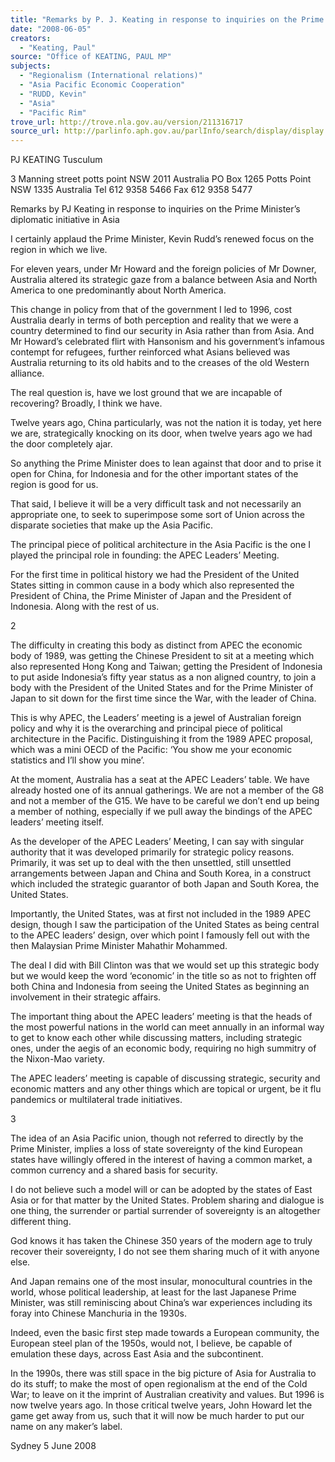 ```yaml
---
title: "Remarks by P. J. Keating in response to inquiries on the Prime Minister's diplomatic initiative in Asia, Sydney."
date: "2008-06-05"
creators:
  - "Keating, Paul"
source: "Office of KEATING, PAUL MP"
subjects:
  - "Regionalism (International relations)"
  - "Asia Pacific Economic Cooperation"
  - "RUDD, Kevin"
  - "Asia"
  - "Pacific Rim"
trove_url: http://trove.nla.gov.au/version/211316717
source_url: http://parlinfo.aph.gov.au/parlInfo/search/display/display.w3p;query=Id%3A%22media/pressrel/QUVQ6%22
---
```


 PJ KEATING Tusculum 

 3 Manning street  potts point  NSW  2011  Australia  PO Box 1265  Potts Point  NSW  1335  Australia  Tel 612 9358 5466  Fax 612 9358 5477   

 

 Remarks by PJ Keating in response to inquiries  on the Prime Minister’s diplomatic initiative in Asia   

 I certainly applaud the Prime Minister, Kevin Rudd’s renewed focus on the  region in which we live.   

 For eleven years, under Mr Howard and the foreign policies of Mr Downer,  Australia altered its strategic gaze from a balance between Asia and North  America to one predominantly about North America.   

 This change in policy from that of the government I led to 1996, cost Australia  dearly in terms of both perception and reality that we were a country  determined to find our security in Asia rather than from Asia.  And Mr  Howard’s celebrated flirt with Hansonism and his government’s infamous  contempt for refugees, further reinforced what Asians believed was Australia  returning to its old habits and to the creases of the old Western alliance.   

 The real question is, have we lost ground that we are incapable of recovering?   Broadly, I think we have.   

 Twelve years ago, China particularly, was not the nation it is today, yet here we  are, strategically knocking on its door, when twelve years ago we had the door  completely ajar.   

 So anything the Prime Minister does to lean against that door and to prise it  open for China, for Indonesia and for the other important states of the region is  good for us.   

 That said, I believe it will be a very difficult task and not necessarily an  appropriate one, to seek to superimpose some sort of Union across the disparate  societies that make up the Asia Pacific.   

 The principal piece of political architecture in the Asia Pacific is the one I  played the principal role in founding: the APEC Leaders’ Meeting.   

 For the first time in political history we had the President of the United States  sitting in common cause in a body which also represented the President of  China, the Prime Minister of Japan and the President of Indonesia.  Along with  the rest of us. 

  2

 

 The difficulty in creating this body as distinct from APEC the economic body  of 1989, was getting the Chinese President to sit at a meeting which also  represented Hong Kong and Taiwan; getting the President of Indonesia to put  aside Indonesia’s fifty year status as a non aligned country, to join a body with  the President of the United States and for the Prime Minister of Japan to sit  down for the first time since the War, with the leader of China.   

 This is why APEC, the Leaders’ meeting is a jewel of Australian foreign policy  and why it is the overarching and principal piece of political architecture in the  Pacific.  Distinguishing it from the 1989 APEC proposal, which was a mini  OECD of the Pacific: ‘You show me your economic statistics and I’ll show you  mine’.   

 At the moment, Australia has a seat at the APEC Leaders’ table.  We have  already hosted one of its annual gatherings.  We are not a member of the G8  and not a member of the G15.  We have to be careful we don’t end up being a  member of nothing, especially if we pull away the bindings of the APEC  leaders’ meeting itself.   

 As the developer of the APEC Leaders’ Meeting, I can say with singular  authority that it was developed primarily for strategic policy reasons.   Primarily, it was set up to deal with the then unsettled, still unsettled  arrangements between Japan and China and South Korea, in a construct which  included the strategic guarantor of both Japan and South Korea, the United  States.   

 Importantly, the United States, was at first not included in the 1989 APEC  design, though I saw the participation of the United States as being central to  the APEC leaders’ design, over which point I famously fell out with the then  Malaysian Prime Minister Mahathir Mohammed.   

 The deal I did with Bill Clinton was that we would set up this strategic body  but we would keep the word ‘economic’ in the title so as not to frighten off  both China and Indonesia from seeing the United States as beginning an  involvement in their strategic affairs.   

 The important thing about the APEC leaders’ meeting is that the heads of the  most powerful nations in the world can meet annually in an informal way to get  to know each other while discussing matters, including strategic ones, under  the aegis of an economic body, requiring no high summitry of the Nixon-Mao  variety.   

 The APEC leaders’ meeting is capable of discussing strategic, security and  economic matters and any other things which are topical or urgent, be it flu  pandemics or multilateral trade initiatives. 

  3

 

 The idea of an Asia Pacific union, though not referred to directly by the Prime  Minister, implies a loss of state sovereignty of the kind European states have  willingly offered in the interest of having a common market, a common  currency and a shared basis for security.   

 I do not believe such a model will or can be adopted by the states of East Asia  or for that matter by the United States.  Problem sharing and dialogue is one  thing, the surrender or partial surrender of sovereignty is an altogether different  thing.   

 God knows it has taken the Chinese 350 years of the modern age to truly  recover their sovereignty, I do not see them sharing much of it with anyone  else.   

 And Japan remains one of the most insular, monocultural countries in the  world, whose political leadership, at least for the last Japanese Prime Minister,  was still reminiscing about China’s war experiences including its foray into  Chinese Manchuria in the 1930s.   

 Indeed, even the basic first step made towards a European community, the  European steel plan of the 1950s, would not, I believe, be capable of emulation  these days, across East Asia and the subcontinent.   

 In the 1990s, there was still space in the big picture of Asia for Australia to do  its stuff; to make the most of open regionalism at the end of the Cold War; to  leave on it the imprint of Australian creativity and values.  But 1996 is now  twelve years ago.  In those critical twelve years, John Howard let the game get  away from us, such that it will now be much harder to put our name on any  maker’s label.   

 

 Sydney  5 June 2008 

